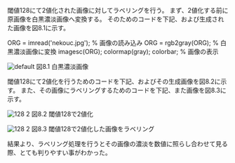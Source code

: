 閾値128にて2値化された画像に対してラベリングを行う。
まず、2値化する前に原画像を白黒濃淡画像へ変換する。
そのためのコードを下記、および生成された画像を図8.1に示す。

ORG = imread('nekouc.jpg'); % 画像の読み込み
ORG = rgb2gray(ORG); % 白黒濃淡画像に変換
imagesc(ORG); colormap(gray); colorbar; % 画像の表示

![default](https://user-images.githubusercontent.com/32251528/35199258-89b5798a-ff47-11e7-8f33-e245b2804fc0.jpg)
図8.1 白黒濃淡画像

閾値128にて2値化を行うためのコードを下記、およびその生成画像を図8.2に示す。
また、その画像にラベリングするためのコードを下記、また画像を図8.3に示す。

![128 2](https://user-images.githubusercontent.com/32251528/35199260-8e627bcc-ff47-11e7-88f8-d6c6f7fe1bcd.jpg)
図8.2 閾値128で2値化

![128 2](https://user-images.githubusercontent.com/32251528/35199259-8aed947c-ff47-11e7-8986-15785e955fbf.jpg)
図8.3 閾値128で2値化した画像をラベリング

結果より、ラベリング処理を行うとその画像の濃淡を数値に照らし合わせて見る際、とても判りやすい事がわかった。

